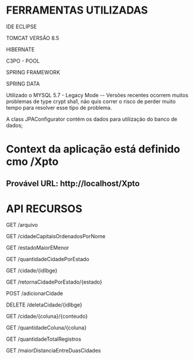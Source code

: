 <h1> FERRAMENTAS UTILIZADAS </h1>
<p> IDE ECLIPSE </p>
<p> TOMCAT VERSÃO 8.5 </p>
<p> HIBERNATE </p>
<p> C3PO - POOL </p>
<p> SPRING FRAMEWORK </p>
<p> SPRING DATA </p>

Utilizado o MYSQL 5.7 - Legacy Mode -- Versões recentes ocorrem muitos problemas de type crypt sha1, 
não quis correr o risco de perder muito tempo para resolver esse tipo de problema. </p>

A class JPAConfigurator contém os dados para utilização do banco de dados;

<h1> Context da aplicação está definido cmo /Xpto </h1>

<h2> Provável URL: http://localhost/Xpto </h2>

<h1> API RECURSOS </h1>

<p> GET /arquivo </p>
<p> GET /cidadeCapitaisOrdenadosPorNome </p>
<p> GET /estadoMaiorEMenor </p>
<p>GET /quantidadeCidadePorEstado</p>
<p>GET /cidade/{idIbge}</p>
<p>GET /retornaCidadePorEstado/{estado}</p>
<p>POST /adicionarCidade</p>
<p>DELETE /deletaCidade/{idIbge}</p>
<p>GET /cidade/{coluna}/{conteudo}</p>
<p>GET /quantidadeColuna/{coluna}</p>
<p>GET /quantidadeTotalRegistros</p>
<p>GET /maiorDistanciaEntreDuasCidades</p>
